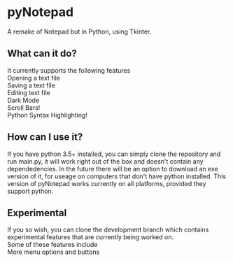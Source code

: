 # pyNotepad
A remake of Notepad but in Python, using Tkinter.

## What can it do?
It currently supports the following features\
Opening a text file\
Saving a text file\
Editing text file\
Dark Mode\
Scroll Bars!\
Python Syntax Highlighting!

## How can I use it?
If you have python 3.5+ installed, you can simply clone the repository and run main.py, it will work right out of the box and doesn't contain any dependedencies. 
In the future there will be an option to download an exe version of it, for useage on computers that don't have python installed.
This version of pyNotepad works currently on all platforms, provided they support python.

## Experimental

If you so wish, you can clone the development branch which contains experimental features that are currently being worked on.\
Some of these features include\
More menu options and buttons

